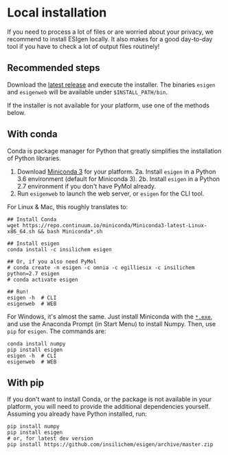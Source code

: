 # Local installation

If you need to process a lot of files or are worried about your privacy, we recommend to install ESIgen locally. It also makes for a good day-to-day tool if you have to check a lot of output files routinely!

## Recommended steps

Download the [latest release](https://github.com/insilichem/esigen/releases) and execute the installer. The binaries `esigen` and `esigenweb` will be available under `$INSTALL_PATH/bin`.

If the installer is not available for your platform, use one of the methods below.

## With conda

Conda is package manager for Python that greatly simplifies the installation of Python libraries.

1. Download [Miniconda 3](https://conda.io/miniconda.html) for your platform.
2a. Install `esigen` in a Python 3.6 environment (default for Miniconda 3).
2b. Install `esigen` in a Python 2.7 environment if you don't have PyMol already.
3. Run `esigenweb` to launch the web server, or `esigen` for the CLI tool.

For Linux & Mac, this roughly translates to:

```
## Install Conda
wget https://repo.continuum.io/miniconda/Miniconda3-latest-Linux-x86_64.sh && bash Miniconda*.sh

## Install esigen
conda install -c insilichem esigen

## Or, if you also need PyMol
# conda create -n esigen -c omnia -c egilliesix -c insilichem python=2.7 esigen
# conda activate esigen

## Run!
esigen -h  # CLI
esigenweb  # WEB
```

For Windows, it's almost the same. Just install Miniconda with the [`*.exe`](https://repo.continuum.io/miniconda/Miniconda3-latest-Windows-x86_64.exe), and use the Anaconda Prompt (in Start Menu) to install Numpy. Then, use `pip` for `esigen`. The commands are:

```
conda install numpy
pip install esigen
esigen -h  # CLI
esigenweb  # WEB
```

## With pip

If you don't want to install Conda, or the package is not available in your platform, you will need to provide the additional dependencies yourself. Assuming you already have Python installed, run:

```
pip install numpy
pip install esigen
# or, for latest dev version
pip install https://github.com/insilichem/esigen/archive/master.zip
```